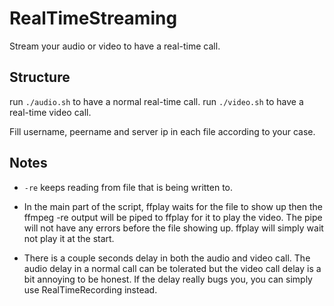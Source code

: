 # RealTimeStreaming

Stream your audio or video to have a real-time call.

## Structure

run `./audio.sh` to have a normal real-time call.
run `./video.sh` to have a real-time video call.

Fill username, peername and server ip in each file according to your case.

## Notes

- `-re` keeps reading from file that is being written to.

- In the main part of the script, ffplay waits for the file to show up then the ffmpeg -re output will be piped to ffplay for it to play the video. The pipe will not have any errors before the file showing up. ffplay will simply wait not play it at the start.

- There is a couple seconds delay in both the audio and video call. The audio delay in a normal call can be tolerated but the video call delay is a bit annoying to be honest. If the delay really bugs you, you can simply use RealTimeRecording instead.